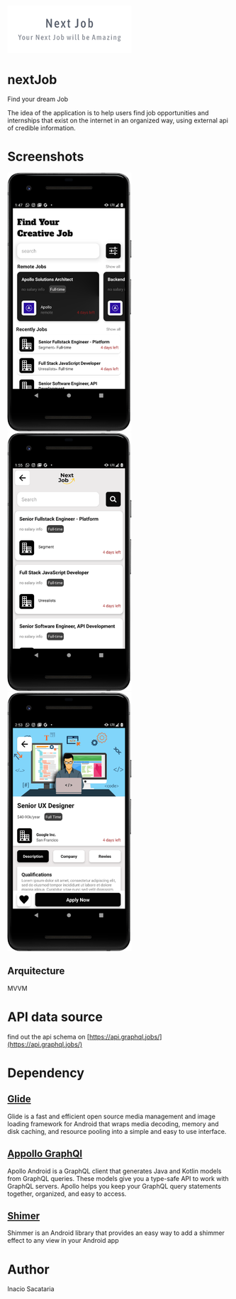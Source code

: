  <img src="https://github.com/inaciosacataria/nextJob/blob/main/screenshots/facebook_cover_photo_1.png" alt="drawing" width="280"/>
 
 # nextJob
 Find your dream Job
 
 The idea of the application is to help users find job opportunities and internships that exist on the internet in an organized way, using
 external api of credible information.

 
 
 # Screenshots
 <img src="https://github.com/inaciosacataria/nextJob/blob/main/screenshots/device-2021-10-06-014829.png" alt="drawing" width="280"/>  <img src="https://github.com/inaciosacataria/nextJob/blob/main/screenshots/device-2021-10-06-015552.png" alt="drawing" width="280"/>  <img src="https://github.com/inaciosacataria/nextJob/blob/main/screenshots/device-2021-10-06-025401.png" alt="drawing" width="280"/>
 
 ## Arquitecture
 MVVM
 
 # API data source
 find out the api schema on [https://api.graphql.jobs/](https://api.graphql.jobs/)
 
 # Dependency
 
 ## [Glide](https://github.com/bumptech/glide)
 Glide is a fast and efficient open source media management and image loading framework
 for Android that wraps media decoding, memory and disk caching, and resource pooling into 
 a simple and easy to use interface.

## [Appollo GraphQl](https://github.com/apollographql/apollo-android)
Apollo Android is a GraphQL client that generates Java and Kotlin models from GraphQL queries.
These models give you a type-safe API to work with GraphQL servers. Apollo helps you keep your
GraphQL query statements together, organized, and easy to access.
 
## [Shimer](https://facebook.github.io/shimmer-android/)
Shimmer is an Android library that provides an easy way to add a shimmer effect to any view in
your Android app

# Author
Inacio Sacataria 
 
 
 
 
 
